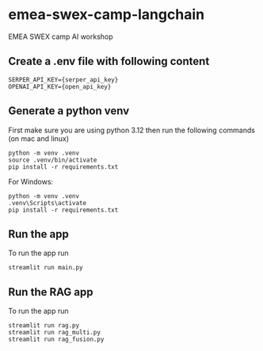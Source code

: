 # emea-swex-camp-langchain
EMEA SWEX camp AI workshop

## Create a .env file with following content

```
SERPER_API_KEY={serper_api_key}
OPENAI_API_KEY={open_api_key}
```

## Generate a python venv
First make sure you are using python 3.12
then run the following commands (on mac and linux)
```
python -m venv .venv
source .venv/bin/activate
pip install -r requirements.txt
```

For Windows:
```
python -m venv .venv
.venv\Scripts\activate
pip install -r requirements.txt
```

## Run the app
To run the app run
```
streamlit run main.py
```

## Run the RAG app
To run the app run
```
streamlit run rag.py
streamlit run rag_multi.py
streamlit run rag_fusion.py
```